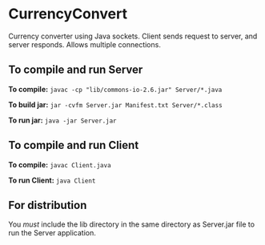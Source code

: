 # CurrencyConvert

Currency converter using Java sockets. Client sends request to server, and server responds. Allows multiple connections.

## To compile and run Server

**To compile:** ```javac -cp "lib/commons-io-2.6.jar" Server/*.java```

**To build jar:** ```jar -cvfm Server.jar Manifest.txt Server/*.class```

**To run jar:** ```java -jar Server.jar```

## To compile and run Client
**To compile:** ```javac Client.java```

**To run Client:** ```java Client```

## For distribution
You *must* include the lib directory in the same directory as Server.jar file to run the Server application.